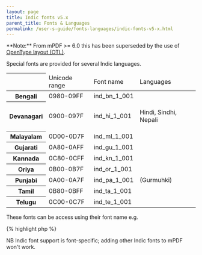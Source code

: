 ```yaml
---
layout: page
title: Indic fonts v5.x
parent_title: Fonts & Languages
permalink: /user-s-guide/fonts-languages/indic-fonts-v5-x.html
---
```


<div id="bpmbook" class="bpmbook" style="direction:ltr;">
<div class="topic_user_field">
<div id="U0">
<p class="manual_block">**Note:** From mPDF >= 6.0 this has been superseded by the use of <a href="/user-s-guide/fonts-languages/opentype-layout-otl.html">OpenType layout (OTL)</a>.</p>
<p>Special fonts are provided for several Indic languages.</p>
<table class="bpmTopnTailC"> <thead>
<tr> <th> </th>
<td>Unicode range</td>
<td>Font name

</td>
<td>Languages</td>
</tr>
</thead> <tbody>
<tr class="oddrow"> <th>Bengali</th>
<td>0980-09FF</td>
<td>ind_bn_1_001</td>
<td> </td>
</tr>
<tr class="evenrow"> <th>Devanagari</th>
<td>0900-097F</td>
<td>ind_hi_1_001</td>
<td>
<p>Hindi, Sindhi, Nepali</p>
</td>
</tr>
<tr class="oddrow"> <th>Malayalam</th>
<td>0D00-0D7F</td>
<td>ind_ml_1_001</td>
<td> </td>
</tr>
<tr class="evenrow"> <th>Gujarati</th>
<td>0A80-0AFF</td>
<td>ind_gu_1_001</td>
<td> </td>
</tr>
<tr class="oddrow"> <th>Kannada</th>
<td>0C80-0CFF</td>
<td>ind_kn_1_001</td>
<td> </td>
</tr>
<tr class="evenrow"> <th>Oriya</th>
<td>0B00-0B7F</td>
<td>ind_or_1_001</td>
<td> </td>
</tr>
<tr class="oddrow"> <th>Punjabi</th>
<td>0A00-0A7F</td>
<td>ind_pa_1_001</td>
<td>(Gurmuhki)</td>
</tr>
<tr class="evenrow"> <th>Tamil</th>
<td>0B80-0BFF</td>
<td>ind_ta_1_001</td>
<td> </td>
</tr>
<tr class="oddrow"> <th>Telugu</th>
<td>0C00-0C7F</td>
<td>ind_te_1_001</td>
<td> </td>
</tr>
</tbody> </table>
<p>These fonts can be access using their font name e.g.</p>

{% highlight php %}
<?php

&lt;p style-"font-family: ind_ml_1_001;"&gt;ജൌ&lt;/p&gt;
{% endhighlight %}

<p>NB Indic font support is font-specific; adding other Indic fonts to mPDF won't work.</p>
</div>
</div>


